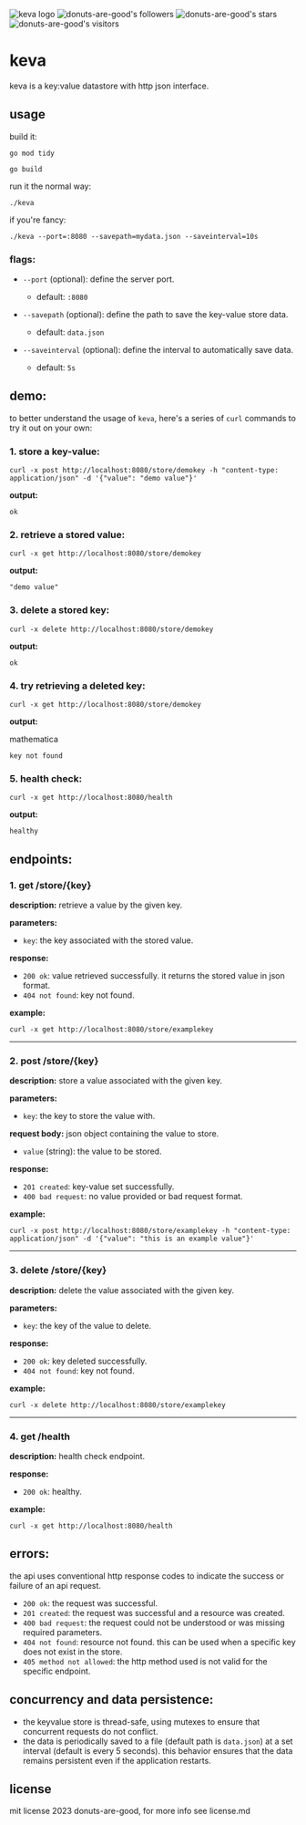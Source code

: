 ![keva logo](https://github.com/donuts-are-good/keva/assets/96031819/89552a8e-949c-409e-aa55-e7f20cceaa69)
![donuts-are-good's followers](https://img.shields.io/github/followers/donuts-are-good?&color=555&style=for-the-badge&label=followers) ![donuts-are-good's stars](https://img.shields.io/github/stars/donuts-are-good?affiliations=OWNER%2CCOLLABORATOR&color=555&style=for-the-badge) ![donuts-are-good's visitors](https://komarev.com/ghpvc/?username=donuts-are-good&color=555555&style=for-the-badge&label=visitors)
# keva

keva is a key:value datastore with http json interface.
## usage

build it:

```
go mod tidy

go build
```

run it the normal way:
```
./keva
```
if you're fancy:
```
./keva --port=:8080 --savepath=mydata.json --saveinterval=10s 
```


### flags:

- `--port` (optional): define the server port.
    
    - default: `:8080`
- `--savepath` (optional): define the path to save the key-value store data.
    
    - default: `data.json`
- `--saveinterval` (optional): define the interval to automatically save data.
    
    - default: `5s`


## demo:

to better understand the usage of `keva`, here's a series of `curl` commands to try it out on your own:

### 1. store a key-value:



`curl -x post http://localhost:8080/store/demokey -h "content-type: application/json" -d '{"value": "demo value"}'`

**output:**

`ok`

### 2. retrieve a stored value:



`curl -x get http://localhost:8080/store/demokey`

**output:**



`"demo value"`

### 3. delete a stored key:



`curl -x delete http://localhost:8080/store/demokey`

**output:**

`ok`

### 4. try retrieving a deleted key:



`curl -x get http://localhost:8080/store/demokey`

**output:**

mathematica

`key not found`

### 5. health check:



`curl -x get http://localhost:8080/health`

**output:**

`healthy`

## endpoints:

### 1. get /store/{key}

**description:** retrieve a value by the given key.

**parameters:**

- `key`: the key associated with the stored value.

**response:**

- `200 ok`: value retrieved successfully. it returns the stored value in json format.
- `404 not found`: key not found.

**example:**



`curl -x get http://localhost:8080/store/examplekey`

---

### 2. post /store/{key}

**description:** store a value associated with the given key.

**parameters:**

- `key`: the key to store the value with.

**request body:** json object containing the value to store.

- `value` (string): the value to be stored.

**response:**

- `201 created`: key-value set successfully.
- `400 bad request`: no value provided or bad request format.

**example:**



`curl -x post http://localhost:8080/store/examplekey -h "content-type: application/json" -d '{"value": "this is an example value"}'`

---

### 3. delete /store/{key}

**description:** delete the value associated with the given key.

**parameters:**

- `key`: the key of the value to delete.

**response:**

- `200 ok`: key deleted successfully.
- `404 not found`: key not found.

**example:**



`curl -x delete http://localhost:8080/store/examplekey`

---

### 4. get /health

**description:** health check endpoint.

**response:**

- `200 ok`: healthy.

**example:**



`curl -x get http://localhost:8080/health`

## errors:

the api uses conventional http response codes to indicate the success or failure of an api request.

- `200 ok`: the request was successful.
- `201 created`: the request was successful and a resource was created.
- `400 bad request`: the request could not be understood or was missing required parameters.
- `404 not found`: resource not found. this can be used when a specific key does not exist in the store.
- `405 method not allowed`: the http method used is not valid for the specific endpoint.

## concurrency and data persistence:

- the keyvalue store is thread-safe, using mutexes to ensure that concurrent requests do not conflict.
- the data is periodically saved to a file (default path is `data.json`) at a set interval (default is every 5 seconds). this behavior ensures that the data remains persistent even if the application restarts.

## license

mit license 2023 donuts-are-good, for more info see license.md
